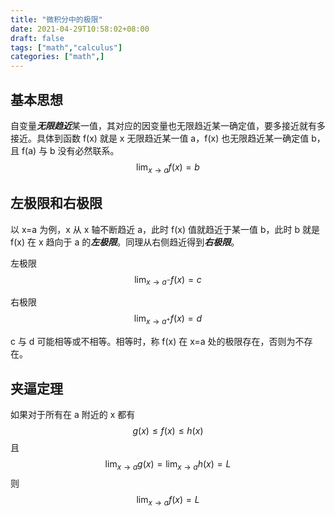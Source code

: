 ```yaml
---
title: "微积分中的极限"
date: 2021-04-29T10:58:02+08:00
draft: false
tags: ["math","calculus"]
categories: ["math",]
---
```


## 基本思想

自变量***无限趋近***某一值，其对应的因变量也无限趋近某一确定值，要多接近就有多接近。具体到函数 f(x) 就是 x 无限趋近某一值 a，f(x) 也无限趋近某一确定值 b，且 f(a) 与 b 没有必然联系。
$$
\lim_{x\rightarrow a}{f(x)}=b
$$

## 左极限和右极限

以 x=a 为例，x 从 x 轴不断趋近 a，此时 f(x) 值就趋近于某一值 b，此时 b 就是 f(x) 在 x 趋向于 a 的***左极限***。同理从右侧趋近得到***右极限***。

左极限
$$
\lim_{x\rightarrow a^-}{f(x)}=c
$$

右极限
$$
\lim_{x\rightarrow a^+}{f(x)}=d
$$

c 与 d 可能相等或不相等。相等时，称 f(x) 在 x=a 处的极限存在，否则为不存在。

## 夹逼定理

如果对于所有在 a 附近的 x 都有
$$
g(x)\leq f(x)\leq h(x)
$$
且
$$
\lim_{x\rightarrow a}{g(x)}=\lim_{x\rightarrow a}{h(x)}=L
$$
则
$$
\lim_{x\rightarrow a}{f(x)}=L
$$



